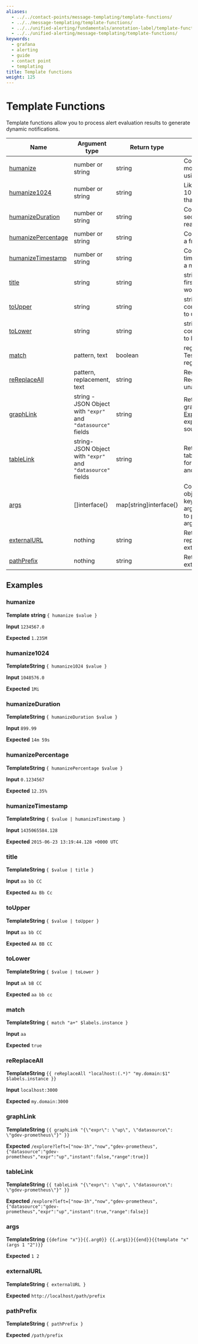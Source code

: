 ```yaml
---
aliases:
  - ../../contact-points/message-templating/template-functions/
  - ../../message-templating/template-functions/
  - ../../unified-alerting/fundamentals/annotation-label/template-functions/
  - ../../unified-alerting/message-templating/template-functions/
keywords:
  - grafana
  - alerting
  - guide
  - contact point
  - templating
title: Template functions
weight: 125
---
```


# Template Functions

Template functions allow you to process alert evaluation results to generate dynamic notifications.

| Name                                      | Argument type                                                | Return type            | Description                                                                                                                                 |
| ----------------------------------------- | ------------------------------------------------------------ | ---------------------- | ------------------------------------------------------------------------------------------------------------------------------------------- |
| [humanize](#humanize)                     | number or string                                             | string                 | Converts a number to a more readable format, using metric prefixes.                                                                         |
| [humanize1024](#humanize1024)             | number or string                                             | string                 | Like humanize, but uses 1024 as the base rather than 1000.                                                                                  |
| [humanizeDuration](#humanizeduration)     | number or string                                             | string                 | Converts a duration in seconds to a more readable format.                                                                                   |
| [humanizePercentage](#humanizepercentage) | number or string                                             | string                 | Converts a ratio value to a fraction of 100.                                                                                                |
| [humanizeTimestamp](#humanizetimestamp)   | number or string                                             | string                 | Converts a Unix timestamp in seconds to a more readable format.                                                                             |
| [title](#title)                           | string                                                       | string                 | strings.Title, capitalises first character of each word.                                                                                    |
| [toUpper](#toupper)                       | string                                                       | string                 | strings.ToUpper, converts all characters to upper case.                                                                                     |
| [toLower](#tolower)                       | string                                                       | string                 | strings.ToLower, converts all characters to lower case.                                                                                     |
| [match](#match)                           | pattern, text                                                | boolean                | regexp.MatchString Tests for a unanchored regexp match.                                                                                     |
| [reReplaceAll](#rereplaceall)             | pattern, replacement, text                                   | string                 | Regexp.ReplaceAllString Regexp substitution, unanchored.                                                                                    |
| [graphLink](#graphlink)                   | string - JSON Object with `"expr"` and `"datasource"` fields | string                 | Returns the path to graphical view in [Explore](https://grafana.com/docs/grafana/latest/explore/) for the given expression and data source. |
| [tableLink](#tablelink)                   | string- JSON Object with `"expr"` and `"datasource"` fields  | string                 | Returns the path to tabular view in [Explore](https://grafana.com/docs/grafana/latest/explore/) for the given expression and data source.   |
| [args](#args)                             | []interface{}                                                | map[string]interface{} | Converts a list of objects to a map with keys, for example, arg0, arg1. Use this function to pass multiple arguments to templates.          |
| [externalURL](#externalurl)               | nothing                                                      | string                 | Returns a string representing the external URL.                                                                                             |
| [pathPrefix](#pathprefix)                 | nothing                                                      | string                 | Returns the path of the external URL.                                                                                                       |

## Examples

### humanize

**Template string** `{ humanize $value }`

**Input** `1234567.0`

**Expected** `1.235M`

### humanize1024

**TemplateString** `{ humanize1024 $value } `

**Input** `1048576.0`

**Expected** `1Mi`

### humanizeDuration

**TemplateString** `{ humanizeDuration $value }`

**Input** `899.99`

**Expected** `14m 59s`

### humanizePercentage

**TemplateString** `{ humanizePercentage $value }`

**Input** `0.1234567`

**Expected** `12.35%`

### humanizeTimestamp

**TemplateString** `{ $value | humanizeTimestamp }`

**Input** `1435065584.128`

**Expected** `2015-06-23 13:19:44.128 +0000 UTC`

### title

**TemplateString** `{ $value | title }`

**Input** `aa bb CC`

**Expected** `Aa Bb Cc`

### toUpper

**TemplateString** `{ $value | toUpper }`

**Input** `aa bb CC`

**Expected** `AA BB CC`

### toLower

**TemplateString** `{ $value | toLower }`

**Input** `aA bB CC`

**Expected** `aa bb cc`

### match

**TemplateString** `{ match "a+" $labels.instance }`

**Input** `aa`

**Expected** `true`

### reReplaceAll

**TemplateString** `{{ reReplaceAll "localhost:(.*)" "my.domain:$1" $labels.instance }}`

**Input** `localhost:3000`

**Expected** `my.domain:3000`

### graphLink

**TemplateString** `{{ graphLink "{\"expr\": \"up\", \"datasource\": \"gdev-prometheus\"}" }}`

**Expected** `/explore?left=["now-1h","now","gdev-prometheus",{"datasource":"gdev-prometheus","expr":"up","instant":false,"range":true}]`

### tableLink

**TemplateString** `{{ tableLink "{\"expr\": \"up\", \"datasource\": \"gdev-prometheus\"}" }}`

**Expected** `/explore?left=["now-1h","now","gdev-prometheus",{"datasource":"gdev-prometheus","expr":"up","instant":true,"range":false}]`

### args

**TemplateString** `{{define "x"}}{{.arg0}} {{.arg1}}{{end}}{{template "x" (args 1 "2")}}`

**Expected** `1 2`

### externalURL

**TemplateString** `{ externalURL }`

**Expected** `http://localhost/path/prefix`

### pathPrefix

**TemplateString** `{ pathPrefix }`

**Expected** `/path/prefix`
